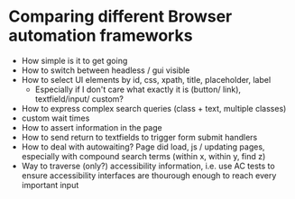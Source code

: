 # Comparing different Browser automation frameworks

- How simple is it to get going
- How to switch between headless / gui visible
- How to select UI elements by id, css, xpath, title, placeholder, label
    - Especially if I don't care what exactly it is (button/ link), textfield/input/ custom?
- How to express complex search queries (class + text, multiple classes)
- custom wait times
- How to assert information in the page
- How to send return to textfields to trigger form submit handlers
- How to deal with autowaiting? Page did load, js / updating pages, especially with compound search terms (within x, within y, find z)
- Way to traverse (only?) accessibility information, i.e. use AC tests to ensure accessibility interfaces are thourough enough to reach every important input
